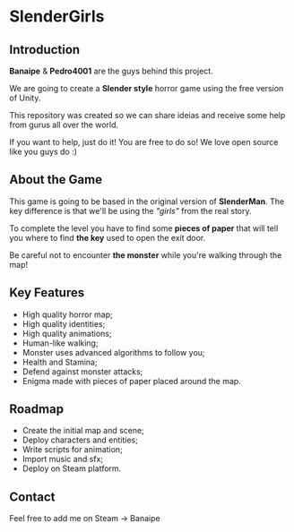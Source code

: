 # SlenderGirls

## Introduction

**Banaipe** & **Pedro4001** are the guys behind this project.

We are going to create a **Slender style** horror game using the free version of Unity.

This repository was created so we can share ideias and receive some help from gurus all over the world.

If you want to help, just do it! You are free to do so! We love open source like you guys do :)

## About the Game

This game is going to be based in the original version of **SlenderMan**. The key difference is that we'll be using the *"girls"* from the real story.

To complete the level you have to find some **pieces of paper** that will tell you where to find **the key** used to open the exit door.

Be careful not to encounter **the monster** while you're walking through the map!

## Key Features

* High quality horror map;
* High quality identities;
* High quality animations;
* Human-like walking;
* Monster uses advanced algorithms to follow you;
* Health and Stamina;
* Defend against monster attacks;
* Enigma made with pieces of paper placed around the map.

## Roadmap

* Create the initial map and scene;
* Deploy characters and entities;
* Write scripts for animation;
* Import music and sfx;
* Deploy on Steam platform.

## Contact

Feel free to add me on Steam -> Banaipe
